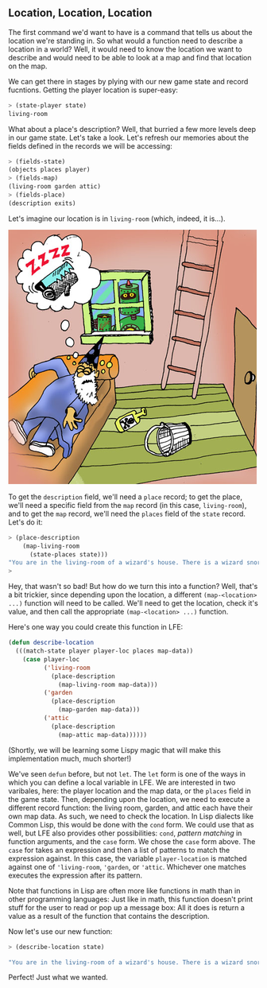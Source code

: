 ## Location, Location, Location

The first command we'd want to have is a command that tells us about the location we're standing in. So what would a function need to describe a location in a world? Well, it would need to know the location we want to describe and would need to be able to look at a map and find that location on the map.

We can get there in stages by plying with our new game state and record fucntions. Getting the player location is super-easy:

```lisp
> (state-player state)
living-room
```

What about a place's description? Well, that burried a few more levels deep in our game state. Let's take a look. Let's refresh our memories about the fields defined in the records we will be accessing:

```lisp
> (fields-state)
(objects places player)
> (fields-map)
(living-room garden attic)
> (fields-place)
(description exits)
```

Let's imagine our location is in ``living-room`` (which, indeed, it is...).

![](images/living_room.jpg)

To get the ``description`` field, we'll need a ``place`` record; to get the place, we'll need a specific field from the ``map`` record (in this case, ``living-room``), and to get the ``map`` record, we'll need the ``places`` field of the ``state`` record. Let's do it:

```lisp
> (place-description
    (map-living-room
      (state-places state)))
"You are in the living-room of a wizard's house. There is a wizard snoring loudly on the couch."
>
```

Hey, that wasn't so bad! But how do we turn this into a function? Well, that's a bit trickier, since depending upon the location, a different ``(map-<location> ...)`` function will need to be called. We'll need to get the location, check it's value, and then call the appropriate ``(map-<location> ...)`` function.

Here's one way you could create this function in LFE:

```lisp
(defun describe-location
  (((match-state player player-loc places map-data))
    (case player-loc
          ('living-room
            (place-description
              (map-living-room map-data)))
          ('garden
            (place-description
              (map-garden map-data)))
          ('attic
            (place-description
              (map-attic map-data))))))
```

(Shortly, we will be learning some Lispy magic that will make this implementation much, much shorter!)

We've seen ``defun`` before, but not ``let``. The ``let`` form is one of the ways in which you can define a local variable in LFE. We are interested in two varibales, here: the player location and the map data, or the ``places`` field in the game state. Then, depending upon the location, we need to execute a different record function: the living room, garden, and attic each have their own map data. As such, we need to check the location. In Lisp dialects like Common Lisp, this would be done with the ``cond`` form. We could use that as well, but LFE also provides other possibilities: ``cond``, *pattern matching* in function arguments, and the ``case`` form. We chose the ``case`` form above. The ``case`` for takes an expression and then a list of patterns to match the expression against. In this case, the variable ``player-location`` is matched against one of ``'living-room``, ``'garden``, or ``'attic``. Whichever one matches executes the expression after its pattern.

Note that functions in Lisp are often more like functions in math than in other programming languages: Just like in math, this function doesn't print stuff for the user to read or pop up a message box: All it does is return a value as a result of the function that contains the description.

Now let's use our new function:

```lisp
> (describe-location state)
```
```lisp
"You are in the living-room of a wizard's house. There is a wizard snoring loudly on the couch."
```

Perfect! Just what we wanted.
